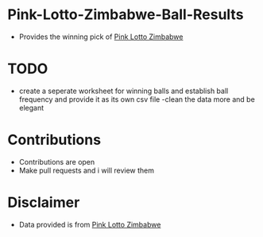 # Pink-Lotto-Zimbabwe-Ball-Results
- Provides the winning pick of [Pink Lotto Zimbabwe](https://pinklotto.co.zw)


# TODO
- create a seperate worksheet for winning balls and establish ball frequency and provide it as its own csv file
-clean the data more and be elegant


# Contributions
- Contributions are open
- Make pull requests and i will review them


# Disclaimer
- Data provided is from [Pink Lotto Zimbabwe](https://pinklotto.co.zw)
